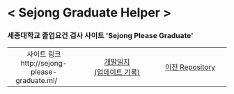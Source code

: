# < Sejong Graduate Helper >

### 세종대학교 졸업요건 검사 사이트 'Sejong Please Graduate'

<style>
table {
    width:100%;
}
</style>

<table >
    <tr >
        <td width="33%" align='center'>사이트 링크 <br> http://sejong-please-graduate.ml/ &nbsp;&nbsp;&nbsp;&nbsp;&nbsp;&nbsp;&nbsp;</td>
        <td width="33%" align='center'><a href="/dev_record.md">개발일지<br>(업데이트 기록)</a></td>
        <td width="33%" align='center'><a href="https://github.com/hon99oo/SejongGraduateHellper">이전 Repository</a></td>
    </tr>
</table>


<br>

